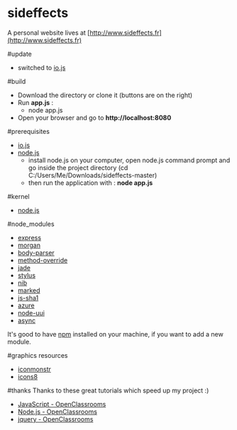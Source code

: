sideffects
==========
A personal website
lives at [http://www.sideffects.fr](http://www.sideffects.fr)

#update
* switched to [io.js](http://iojs.org)

#build

* Download the directory or clone it (buttons are on the right)
* Run **app.js** :
	* node app.js
* Open your browser and go to **http://localhost:8080**

#prerequisites

* [io.js](http://iojs.org)
* [node.js](http://nodejs.org)
	* install node.js on your computer, open node.js command prompt and go inside the project directory (cd C:/Users/Me/Downloads/sideffects-master)
	* then run the application with : **node app.js**

#kernel
* [node.js](http://nodejs.org/)

#node_modules
* [express](https://www.npmjs.org/package/express)
* [morgan](https://www.npmjs.org/package/morgan)
* [body-parser](https://github.com/expressjs/body-parser)
* [method-override](https://github.com/expressjs/method-override)
* [jade](https://www.npmjs.org/package/jade)
* [stylus](https://www.npmjs.org/package/stylus)
* [nib](https://www.npmjs.org/package/nib)
* [marked](https://www.npmjs.org/package/marked)
* [js-sha1](https://www.npmjs.org/package/js-sha1)
* [azure](https://github.com/Azure/azure-sdk-for-node)
* [node-uui](https://www.npmjs.org/package/node-uuid)
* [async](https://www.npmjs.org/package/async)

It's good to have [npm](https://www.npmjs.org/) installed on your machine, if you want to add a new module.

#graphics resources
* [iconmonstr](http://iconmonstr.com/)
* [icons8](http://icons8.com/)

#thanks
Thanks to these great tutorials which speed up my project :)

* [JavaScript - OpenClassrooms](http://fr.openclassrooms.com/informatique/cours/dynamisez-vos-sites-web-avec-javascript)
* [Node.js - OpenClassrooms](http://fr.openclassrooms.com/informatique/cours/des-applications-ultra-rapides-avec-node-js)
* [jquery - OpenClassrooms](http://fr.openclassrooms.com/informatique/cours/jquery-ecrivez-moins-pour-faire-plus)
